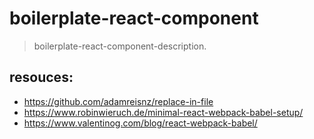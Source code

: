 # boilerplate-react-component
> boilerplate-react-component-description.

## resouces:
- https://github.com/adamreisnz/replace-in-file
- https://www.robinwieruch.de/minimal-react-webpack-babel-setup/
- https://www.valentinog.com/blog/react-webpack-babel/
